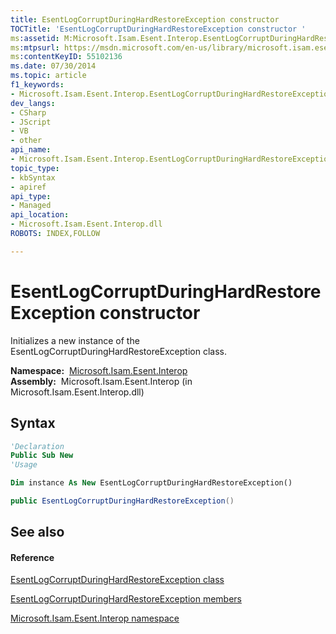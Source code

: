 ```yaml
---
title: EsentLogCorruptDuringHardRestoreException constructor 
TOCTitle: 'EsentLogCorruptDuringHardRestoreException constructor '
ms:assetid: M:Microsoft.Isam.Esent.Interop.EsentLogCorruptDuringHardRestoreException.#ctor
ms:mtpsurl: https://msdn.microsoft.com/en-us/library/microsoft.isam.esent.interop.esentlogcorruptduringhardrestoreexception.esentlogcorruptduringhardrestoreexception(v=EXCHG.10)
ms:contentKeyID: 55102136
ms.date: 07/30/2014
ms.topic: article
f1_keywords:
- Microsoft.Isam.Esent.Interop.EsentLogCorruptDuringHardRestoreException.EsentLogCorruptDuringHardRestoreException
dev_langs:
- CSharp
- JScript
- VB
- other
api_name: 
- Microsoft.Isam.Esent.Interop.EsentLogCorruptDuringHardRestoreException..ctor
topic_type: 
- kbSyntax
- apiref
api_type: 
- Managed
api_location: 
- Microsoft.Isam.Esent.Interop.dll
ROBOTS: INDEX,FOLLOW

---
```


# EsentLogCorruptDuringHardRestoreException constructor

Initializes a new instance of the EsentLogCorruptDuringHardRestoreException class.

**Namespace:**  [Microsoft.Isam.Esent.Interop](hh596136\(v=exchg.10\).md)  
**Assembly:**  Microsoft.Isam.Esent.Interop (in Microsoft.Isam.Esent.Interop.dll)

## Syntax

``` vb
'Declaration
Public Sub New
'Usage

Dim instance As New EsentLogCorruptDuringHardRestoreException()
```

``` csharp
public EsentLogCorruptDuringHardRestoreException()
```

## See also

#### Reference

[EsentLogCorruptDuringHardRestoreException class](dn334512\(v=exchg.10\).md)

[EsentLogCorruptDuringHardRestoreException members](dn319634\(v=exchg.10\).md)

[Microsoft.Isam.Esent.Interop namespace](hh596136\(v=exchg.10\).md)

